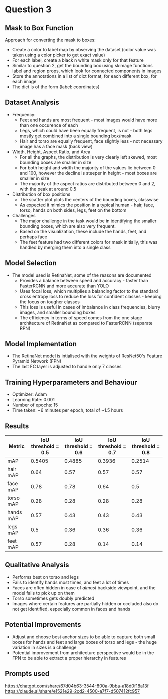 # Question 3

## Mask to Box Function
Approach for converting the mask to boxes:
- Create a color to label map by observing the dataset (color value was taken using a color picker to get exact value)
- For each label, create a black n white mask only for that feature
- Similar to question 2, get the bounding box using skimage functions label and region props, which look for connected components in images
- Store the annotations in a list of dict format, for each different box, for each image
- The dict is of the form {label: coordinates}

## Dataset Analysis
- Frequency:
    - Feet and hands are most frequent - most images would have more than one occurence of each
    - Legs, which could have been equally frequent, is not - both legs mostly get combined into a single bounding box/mask
    - Hair and torso are equally frequent, face slightly less - not necessary image has a face mask (back view)
- Width, Height, Aspect Ratio, and Area
    - For all the graphs, the distribution is very clearly left skewed, most bounding boxes are smaller in size
    - For both height and width the majority of the values lie between 0 and 100, however the decline is steeper in height - most boxes are smaller in size 
    - The majority of the aspect ratios are distributed between 0 and 2, with the peak at around 0.5
- Distribution of box positions
    - The scatter plot plots the centers of the bounding boxes, classwise
    - As expected it mimics the position in a typical human - hair, face, torso, hands on both sides, legs, feet on the bottom
- Challenges
    - The major challenge in the task would be in identifying the smaller bounding boxes, which are also very frequent.
    - Based on the visualization, these include the hands, feet, and perhaps face
    - The feet feature had two different colors for mask initially, this was handled by merging them into a single class

## Model Selection
- The model used is RetinaNet, some of the reasons are documented
    - Provides a balance between speed and accuracy - faster than FasterRCNN and more accurate than YOLO
    - Uses focal loss, which multiplies a balancing factor to the standard cross entropy loss to reduce the loss for confident classes - keeping the focus on tougher classes
    - This loss is useful in cases of imbalance in class frequencies, blurry images, and smaller bounding boxes
    - The efficiency in terms of speed comes from the one stage architecture of RetinaNet as compared to FasterRCNN (separate RPN)

## Model Implementation
- The RetinaNet model is intialised with the weights of ResNet50's Feature Pyramid Network (FPN)
- The last FC layer is adjusted to handle only 7 classes

## Training Hyperparameters and Behaviour
- Optimizer: Adam
- Learning Rate: 0.001
- Number of epochs: 15
- Time taken: ~6 minutes per epoch, total of ~1.5 hours

## Results

| Metric     | IoU threshold = 0.5  | IoU threshold = 0.6  | IoU threshold = 0.7  | IoU threshold = 0.8  |
|------------|----------------------|----------------------|----------------------|----------------------|
| mAP        | 0.5405               | 0.4885               | 0.3936               | 0.2514               |
| hair mAP   | 0.64                 | 0.57                 | 0.57                 | 0.57                 |
| face mAP   | 0.78                 | 0.78                 | 0.64                 | 0.5                  |
| torso mAP  | 0.28                 | 0.28                 | 0.28                 | 0.28                 |
| hands mAP  | 0.57                 | 0.43                 | 0.43                 | 0.43                 |
| legs mAP   | 0.5                  | 0.36                 | 0.36                 | 0.36                 |
| feet mAP   | 0.57                 | 0.28                 | 0.14                 | 0.14                 |

## Qualitative Analysis
- Performs best on torso and legs
- Fails to identify hands most times, and feet a lot of times
- Faces are often hidden in case of _almost_ backside viewpoint, and the model fails to pick up on them
- Torso sometimes gets doubly predicted
- Images where certain features are partially hidden or occluded also do not get identified, especially common in faces and hands

## Potential Improvements
- Adjust and choose best anchor sizes to be able to capture both small boxes for hands and feet and large boxes of torso and legs - the huge variation in sizes is a challenge
- Potential improvement from architecture perspective would be in the FPN to be able to extract a proper hierarchy in features

## Prompts used
https://chatgpt.com/share/67d04b63-3544-800a-9bba-a18d0f18a13f
https://claude.ai/share/e1521e29-2cd2-4500-a7f7-d507412fc957
